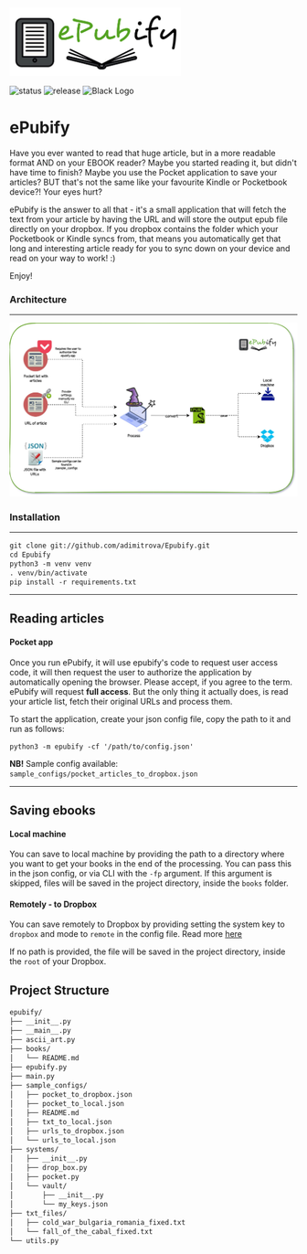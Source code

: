 <img src="img/epubify.png" alt="drawing" width="300"/>

![status](https://img.shields.io/badge/status-active%20development-yellow)
![release](https://img.shields.io/badge/release-v0.1%20beta-green)
![Black Logo](https://img.shields.io/badge/code%20style-black-000000.svg)

# ePubify

Have you ever wanted to read that huge article, but in a more readable format AND on your EBOOK reader? Maybe you started reading it, but didn't have time to finish? Maybe you use the Pocket application to save your articles? BUT that's not the same like your favourite Kindle or Pocketbook device?! Your eyes hurt?

ePubify is the answer to all that - it's a small application that will fetch the text from your article by having the URL and will store the output epub file directly on your dropbox. If you dropbox contains the folder which your Pocketbook or Kindle syncs from, that means you automatically get that long and interesting article ready for you to sync down on your device and read on your way to work! :) 

Enjoy!

### Architecture
------------

<img src="img/epubify_diagram.jpg" alt="drawing" width="1000"/>

### Installation
------------

```shell
git clone git://github.com/adimitrova/Epubify.git
cd Epubify
python3 -m venv venv
. venv/bin/activate
pip install -r requirements.txt
```

--------

## Reading articles

#### Pocket app
Once you run ePubify, it will use epubify's code to request user access code, it will then request the user to authorize the application by automatically opening the browser. Please accept, if you agree to the term. ePubify will request __full access__. But the only thing it actually does, is read your article list, fetch their original URLs and process them. 

To start the application, create your json config file, copy the path to it and run as follows:

```shell
python3 -m epubify -cf '/path/to/config.json'
```

__NB!__ Sample config available: `sample_configs/pocket_articles_to_dropbox.json`

--------

## Saving ebooks

#### Local machine
You can save to local machine by providing the path to a directory where you want to get your books in the end of the processing. You can pass this in the json config, or via CLI with the `-fp` argument. If this argument is skipped, files will be saved in the project directory, inside the `books` folder.

#### Remotely - to Dropbox
You can save remotely to Dropbox by providing setting the system key to `dropbox` and mode to `remote` in the config file. Read more [here](epubify/sample_configs/)

If no path is provided, the file will be saved in the project directory, inside the `root` of your Dropbox.


## Project Structure

```text
epubify/
├── __init__.py
├── __main__.py
├── ascii_art.py
├── books/
│   └── README.md
├── epubify.py
├── main.py
├── sample_configs/
│   ├── pocket_to_dropbox.json
│   ├── pocket_to_local.json
│   ├── README.md
│   ├── txt_to_local.json
│   ├── urls_to_dropbox.json
│   └── urls_to_local.json
├── systems/
│   ├── __init__.py
│   ├── drop_box.py
│   ├── pocket.py
│   └── vault/
│       ├── __init__.py
│       └── my_keys.json
├── txt_files/
│   ├── cold_war_bulgaria_romania_fixed.txt
│   └── fall_of_the_cabal_fixed.txt
└── utils.py
